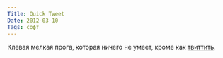 ```yaml
---
Title: Quick Tweet
Date: 2012-03-10
Tags: софт
---
```


Клевая мелкая прога, которая ничего не умеет, кроме как [твиттить](http://itunes.apple.com/us/app/quick-tweet/id505987287?mt=12).